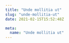 ```yaml
---
title: "Unde mollitia ut"
slug: "unde-mollitia-ut"
date: 2021-02-15T15:52:48Z

meta:
  name: "Unde mollitia ut"
---
```


